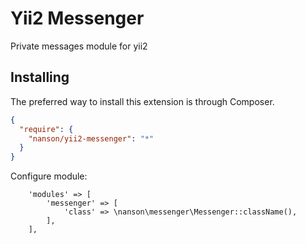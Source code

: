 # Yii2 Messenger

Private messages module for yii2

## Installing

The preferred way to install this extension is through Composer.

```json
{
  "require": {
    "nanson/yii2-messenger": "*"
  }
}
```

Configure module:

```
    'modules' => [
        'messenger' => [
            'class' => \nanson\messenger\Messenger::className(),
        ],
    ],
```